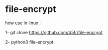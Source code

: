 # file-encrypt


how use in linux :



1- git clone https://github.com/d5tr/file-encrypt



2- python3 file-encrypt
